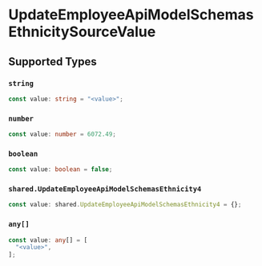 # UpdateEmployeeApiModelSchemasEthnicitySourceValue


## Supported Types

### `string`

```typescript
const value: string = "<value>";
```

### `number`

```typescript
const value: number = 6072.49;
```

### `boolean`

```typescript
const value: boolean = false;
```

### `shared.UpdateEmployeeApiModelSchemasEthnicity4`

```typescript
const value: shared.UpdateEmployeeApiModelSchemasEthnicity4 = {};
```

### `any[]`

```typescript
const value: any[] = [
  "<value>",
];
```

